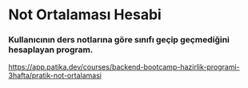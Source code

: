 # Not Ortalaması Hesabi

### Kullanıcının ders notlarına göre sınıfı geçip geçmediğini hesaplayan program.

https://app.patika.dev/courses/backend-bootcamp-hazirlik-programi-3hafta/pratik-not-ortalamasi
